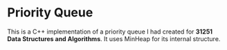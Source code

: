 # Priority Queue
This is a C++ implementation of a priority queue I had created for **31251 Data Structures and Algorithms**. It uses MinHeap for its internal structure.
